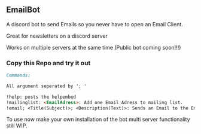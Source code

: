 ## EmailBot

A discord bot to send Emails so you never have to open an Email Client. 

Great for newsletters on a discord server

Works on multiple servers at the same time (Public bot coming soon!!!)

### Copy this Repo and try it out


```markdown
Commands:

All argument seperated by '; '

!help: posts the helpembed
!mailinglist: <EmailAdress>: Add one Email Adress to mailing list.
!email; <Title(Subject)>; <Description(Text)>: Sends an Email to the Email list Cannot use if you cant (@everyone or @here)
```
To use now make your own installation of the bot multi server functionality still WIP.
